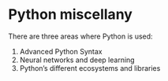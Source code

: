 # Python miscellany

There are three areas where Python is used:

1. Advanced Python Syntax
2. Neural networks and deep learning
3. Python’s different ecosystems and libraries
